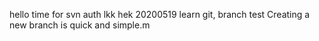 hello
time for svn
auth lkk hek
20200519 learn git, branch test
Creating a new branch is quick and simple.m
